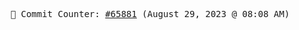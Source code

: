 <p align="center">
    <samp>
        📮 Commit Counter: <a href="https://github.com/Javascript-void0/Javascript-void0/commits/main">#65881</a> (August 29, 2023 @ 08:08 AM)
    </samp>
</p>